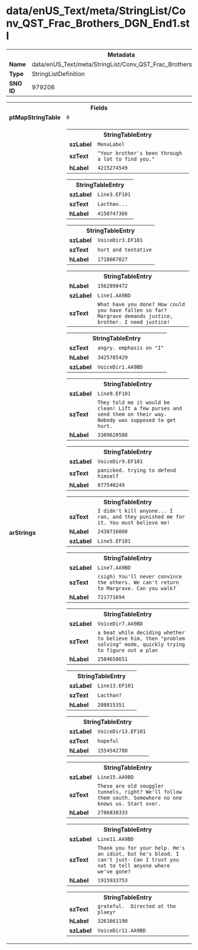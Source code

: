 <h1>data/enUS_Text/meta/StringList/Conv_QST_Frac_Brothers_DGN_End1.stl</h1><table><tr><th colspan="100%">Metadata</th></tr><tr><td><b>Name</b></td><td>data/enUS_Text/meta/StringList/Conv_QST_Frac_Brothers_DGN_End1.stl</td></tr><tr><td><b>Type</b></td><td>StringListDefinition</td></tr><tr><td><b>SNO ID</b></td><td>979206</td></tr></table>

<table><tr><th colspan="100%">Fields</th></tr><tr><td><b>ptMapStringTable</b></td><td><code>0</code></td></tr><tr><td><b>arStrings</b></td><td><table><tr><th colspan="100%">StringTableEntry</th></tr><tr><td><b>szLabel</b></td><td><code>MenuLabel</code></td></tr><tr><td><b>szText</b></td><td><code>"Your brother's been through a lot to find you."</code></td></tr><tr><td><b>hLabel</b></td><td><code>4215274549</code></td></tr></table>


<table><tr><th colspan="100%">StringTableEntry</th></tr><tr><td><b>szLabel</b></td><td><code>Line3.EF101</code></td></tr><tr><td><b>szText</b></td><td><code>Lacthan...</code></td></tr><tr><td><b>hLabel</b></td><td><code>4150747366</code></td></tr></table>


<table><tr><th colspan="100%">StringTableEntry</th></tr><tr><td><b>szLabel</b></td><td><code>VoiceDir3.EF101</code></td></tr><tr><td><b>szText</b></td><td><code>hurt and tentative</code></td></tr><tr><td><b>hLabel</b></td><td><code>1718667027</code></td></tr></table>


<table><tr><th colspan="100%">StringTableEntry</th></tr><tr><td><b>hLabel</b></td><td><code>1562898472</code></td></tr><tr><td><b>szLabel</b></td><td><code>Line1.AA9BD</code></td></tr><tr><td><b>szText</b></td><td><code>What have you done? How could you have fallen so far? Margrave demands justice, brother. I need justice!</code></td></tr></table>


<table><tr><th colspan="100%">StringTableEntry</th></tr><tr><td><b>szText</b></td><td><code>angry. emphasis on "I"</code></td></tr><tr><td><b>hLabel</b></td><td><code>3425785429</code></td></tr><tr><td><b>szLabel</b></td><td><code>VoiceDir1.AA9BD</code></td></tr></table>


<table><tr><th colspan="100%">StringTableEntry</th></tr><tr><td><b>szLabel</b></td><td><code>Line9.EF101</code></td></tr><tr><td><b>szText</b></td><td><code>They told me it would be clean! Lift a few purses and send them on their way. Nobody was supposed to get hurt.</code></td></tr><tr><td><b>hLabel</b></td><td><code>3309620588</code></td></tr></table>


<table><tr><th colspan="100%">StringTableEntry</th></tr><tr><td><b>szLabel</b></td><td><code>VoiceDir9.EF101</code></td></tr><tr><td><b>szText</b></td><td><code>panicked. trying to defend himself</code></td></tr><tr><td><b>hLabel</b></td><td><code>877540249</code></td></tr></table>


<table><tr><th colspan="100%">StringTableEntry</th></tr><tr><td><b>szText</b></td><td><code>I didn't kill anyone... I ran, and they punished me for it. You must believe me!</code></td></tr><tr><td><b>hLabel</b></td><td><code>2438716008</code></td></tr><tr><td><b>szLabel</b></td><td><code>Line5.EF101</code></td></tr></table>


<table><tr><th colspan="100%">StringTableEntry</th></tr><tr><td><b>szLabel</b></td><td><code>Line7.AA9BD</code></td></tr><tr><td><b>szText</b></td><td><code>(sigh) You'll never convince the others. We can't return to Margrave. Can you walk?</code></td></tr><tr><td><b>hLabel</b></td><td><code>721771694</code></td></tr></table>


<table><tr><th colspan="100%">StringTableEntry</th></tr><tr><td><b>szLabel</b></td><td><code>VoiceDir7.AA9BD</code></td></tr><tr><td><b>szText</b></td><td><code>a beat while deciding whether to believe him, then "problem solving" mode, quickly trying to figure out a plan</code></td></tr><tr><td><b>hLabel</b></td><td><code>2584658651</code></td></tr></table>


<table><tr><th colspan="100%">StringTableEntry</th></tr><tr><td><b>szLabel</b></td><td><code>Line13.EF101</code></td></tr><tr><td><b>szText</b></td><td><code>Lacthan?</code></td></tr><tr><td><b>hLabel</b></td><td><code>208815351</code></td></tr></table>


<table><tr><th colspan="100%">StringTableEntry</th></tr><tr><td><b>szLabel</b></td><td><code>VoiceDir13.EF101</code></td></tr><tr><td><b>szText</b></td><td><code>hopeful</code></td></tr><tr><td><b>hLabel</b></td><td><code>1554542788</code></td></tr></table>


<table><tr><th colspan="100%">StringTableEntry</th></tr><tr><td><b>szLabel</b></td><td><code>Line15.AA9BD</code></td></tr><tr><td><b>szText</b></td><td><code>These are old smuggler tunnels, right? We'll follow them south. Somewhere no one knows us. Start over.</code></td></tr><tr><td><b>hLabel</b></td><td><code>2786838333</code></td></tr></table>


<table><tr><th colspan="100%">StringTableEntry</th></tr><tr><td><b>szLabel</b></td><td><code>Line11.AA9BD</code></td></tr><tr><td><b>szText</b></td><td><code>Thank you for your help. He's an idiot, but he's blood. I can't just- Can I trust you not to tell anyone where we've gone?</code></td></tr><tr><td><b>hLabel</b></td><td><code>1915933753</code></td></tr></table>


<table><tr><th colspan="100%">StringTableEntry</th></tr><tr><td><b>szText</b></td><td><code>grateful.  Directed at the plaeyr</code></td></tr><tr><td><b>hLabel</b></td><td><code>3261661190</code></td></tr><tr><td><b>szLabel</b></td><td><code>VoiceDir11.AA9BD</code></td></tr></table>


</td></tr></table>

